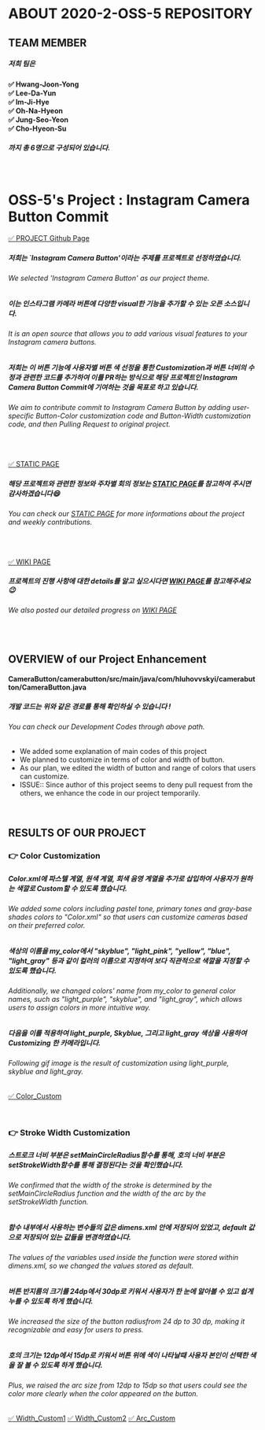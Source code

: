# ABOUT 2020-2-OSS-5 REPOSITORY 


## TEAM MEMBER
##### 저희 팀은 <br>

**&#9989; Hwang-Joon-Yong<br>
&#9989; Lee-Da-Yun<br>
&#9989; Im-Ji-Hye<br>
&#9989; Oh-Na-Hyeon<br>
&#9989; Jung-Seo-Yeon<br>
&#9989; Cho-Hyeon-Su<br>**

##### 까지 총 6명으로 구성되어 있습니다. <br>

<br>

# OSS-5's Project : Instagram Camera Button Commit

[&#9989; PROJECT Github Page](https://github.com/hluhovskyi/CameraButton?utm_source=android-arsenal.com&utm_medium=referral&utm_campaign=6877)

##### 저희는 `Instagram Camera Button'이라는 주제를 프로젝트로 선정하였습니다.
###### We selected 'Instagram Camera Button' as our project theme.

##### 이는 인스타그램 카메라 버튼에 다양한 visual한 기능을 추가할 수 있는 오픈 소스입니다.<br>
###### It is an open source that allows you to add various visual features to your Instagram camera buttons.

##### 저희는 이 버튼 기능에 사용자별 버튼 색 선정을 통한 Customization과 버튼 너비의 수정과 관련한 코드를 추가하여 이를 PR하는 방식으로 해당 프로젝트인 Instagram Camera Button Commit에 기여하는 것을 목표로 하고 있습니다.
###### We aim to contribute commit to Instagram Camera Button by adding user-specific Button-Color customization code and Button-Width customization code, and then Pulling Request to original project.

<br>

[&#9989; STATIC PAGE](https://20-2-skku-oss.github.io/2020-2-OSS-5/)<br>

##### 해당 프로젝트와 관련한 정보와 주차별 회의 정보는 [STATIC PAGE](https://20-2-skku-oss.github.io/2020-2-OSS-5/)를 참고하여 주시면 감사하겠습니다:smile:<br>

###### You can check our [STATIC PAGE](https://20-2-skku-oss.github.io/2020-2-OSS-5/) for more informations about the project and weekly contributions.

<br>

[&#9989; WIKI PAGE](https://github.com/20-2-SKKU-OSS/2020-2-OSS-5/wiki)<br>

##### 프로젝트의 진행 사항에 대한 details를 알고 싶으시다면 [WIKI PAGE](https://github.com/20-2-SKKU-OSS/2020-2-OSS-5/wiki)를 참고해주세요:wink:<br>
###### We also posted our detailed progress on [WIKI PAGE](https://github.com/20-2-SKKU-OSS/2020-2-OSS-5/wiki)

<br>

## OVERVIEW of our Project Enhancement

#### CameraButton/camerabutton/src/main/java/com/hluhovvskyi/camerabutton/CameraButton.java

##### 개발 코드는 위와 같은 경로를 통해 확인하실 수 있습니다 !
###### You can check our Development Codes through above path.

- We added some explanation of main codes of this project
- We planned to customize in terms of color and width of button.
- As our plan, we edited the width of button and range of colors that users can customize.
- ISSUE:: Since author of this project seems to deny pull request from the others, we enhance the code in our project temporarily.

<br>

## RESULTS OF OUR PROJECT

### :point_right: Color Customization

##### Color.xml에 파스텔 계열, 원색 계열, 회색 음영 계열을 추가로 삽입하여 사용자가 원하는 색깔로 Custom할 수 있도록 했습니다.

###### We added some colors including pastel tone, primary tones and gray-base shades colors to "Color.xml" so that users can customize cameras based on their preferred color.


##### 색상의 이름을 my_color에서 "skyblue", "light_pink", "yellow", "blue", "light_gray" 등과 같이 컬러의 이름으로 지정하여 보다 직관적으로 색깔을 지정할 수 있도록 했습니다.

###### Additionally, we changed colors' name from my_color to general color names, such as "light_purple", "skyblue", and "light_gray", which allows users to assign colors in more intuitive way.


##### 다음을 이를 적용하여 light_purple, Skyblue, 그리고  light_gray 색상을 사용하여 Customizing 한 카메라입니다.

###### Following gif image is the result of customization using light_purple, skyblue and light_gray.

[&#9989; Color_Custom](https://user-images.githubusercontent.com/65438056/101243247-361a6200-3742-11eb-8eff-6ed970f6cc1d.gif)

<br>

### :point_right: Stroke Width Customization

##### 스트로크 너비 부분은 setMainCircleRadius함수를 통해, 호의 너비 부분은 setStrokeWidth함수를 통해 결정된다는 것을 확인했습니다.

###### We confirmed that the width of the stroke is determined by the setMainCircleRadius function and the width of the arc by the setStrokeWidth function.

##### 함수 내부에서 사용하는 변수들의 값은 dimens.xml 안에 저장되어 있었고, default 값으로 저장되어 있는 값들을 변경하였습니다. 

###### The values of the variables used inside the function were stored within dimens.xml, so we changed the values stored as default.

##### 버튼 반지름의 크기를 24dp에서 30dp로 키워서 사용자가 한 눈에 알아볼 수 있고 쉽게 누를 수 있도록 하게 했습니다.

###### We increased the size of the button radiusfrom 24 dp to 30 dp, making it recognizable and easy for users to press.

##### 호의 크기는 12dp에서 15dp로 키워서 버튼 위에 색이 나타날때 사용자 본인이 선택한 색을 잘 볼 수 있도록 하게 했습니다.

###### Plus, we raised the arc size from 12dp to 15dp so that users could see the color more clearly when the color appeared on the button.


[&#9989; Width_Custom1](https://user-images.githubusercontent.com/65438056/101273506-5d703e00-37d9-11eb-86ca-9d6a7e6b2c97.png)  [&#9989; Width_Custom2](https://user-images.githubusercontent.com/65438056/101273507-5ea16b00-37d9-11eb-8fdc-8f15001f1a0f.png)  [&#9989; Arc_Custom](https://user-images.githubusercontent.com/65438056/101273508-5f3a0180-37d9-11eb-9822-96b125c48bc1.png)
